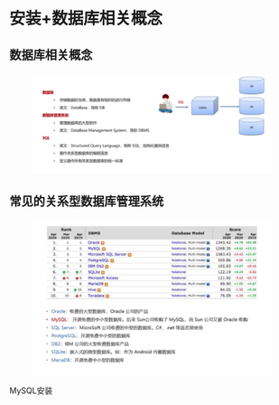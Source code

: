 # 安装+数据库相关概念

## 数据库相关概念

<figure><img src="../.gitbook/assets/Screen Shot 2022-11-13 at 12.24.28 AM.png" alt=""><figcaption></figcaption></figure>

## 常见的关系型数据库管理系统

<figure><img src="../.gitbook/assets/Screen Shot 2022-11-13 at 12.25.26 AM.png" alt=""><figcaption></figcaption></figure>

MySQL安装

